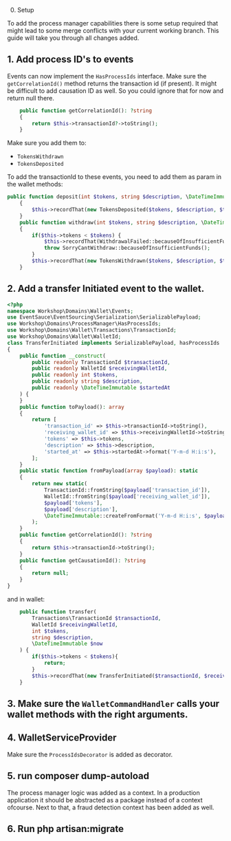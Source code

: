 0. Setup

To add the process manager capabilities there is some setup required that might lead to some merge conflicts with your current working branch. This guide will take you through all changes added.

## 1. Add process ID's to events

Events can now implement the `HasProcessIds` interface. Make sure the `getCorrelationId()` method returns the transaction id (if present). It might be difficult to add causation ID as well. So you could ignore that for now and return null there.
```php
    public function getCorrelationId(): ?string
    {
        return $this->transactionId?->toString();
    }
```

Make sure you add them to:
* `TokensWithdrawn`
* `TokensDeposited`

To add the transactionId to these events, you need to add them as param in the wallet methods:
```php
public function deposit(int $tokens, string $description, \DateTimeImmutable $transactedAt, ?TransactionId $transactionId = null): void
    {
        $this->recordThat(new TokensDeposited($tokens, $description, $transactedAt, $transactionId));
    }
    public function withdraw(int $tokens, string $description, \DateTimeImmutable $transactedAt, ?TransactionId $transactionId = null)
    {
        if($this->tokens < $tokens) {
            $this->recordThat(WithdrawalFailed::becauseOfInsufficientFunds($transactionId));
            throw SorryCantWithdraw::becauseOfInsufficientFunds();
        }
        $this->recordThat(new TokensWithdrawn($tokens, $description, $transactedAt, $transactionId));
    }
```

## 2. Add a transfer Initiated event to the wallet.

```php
<?php
namespace Workshop\Domains\Wallet\Events;
use EventSauce\EventSourcing\Serialization\SerializablePayload;
use Workshop\Domains\ProcessManager\HasProcessIds;
use Workshop\Domains\Wallet\Transactions\TransactionId;
use Workshop\Domains\Wallet\WalletId;
class TransferInitiated implements SerializablePayload, hasProcessIds
{
    public function __construct(
        public readonly TransactionId $transactionId,
        public readonly WalletId $receivingWalletId,
        public readonly int $tokens,
        public readonly string $description,
        public readonly \DateTimeImmutable $startedAt
    ) {
    }
    public function toPayload(): array
    {
        return [
            'transaction_id' => $this->transactionId->toString(),
            'receiving_wallet_id' => $this->receivingWalletId->toString(),
            'tokens' => $this->tokens,
            'description' => $this->description,
            'started_at' => $this->startedAt->format('Y-m-d H:i:s'),
        ];
    }
    public static function fromPayload(array $payload): static
    {
        return new static(
            TransactionId::fromString($payload['transaction_id']),
            WalletId::fromString($payload['receiving_wallet_id']),
            $payload['tokens'],
            $payload['description'],
            \DateTimeImmutable::createFromFormat('Y-m-d H:i:s', $payload['started_at']),
        );
    }
    public function getCorrelationId(): ?string
    {
        return $this->transactionId->toString();
    }
    public function getCausationId(): ?string
    {
        return null;
    }
}
```

and in wallet:
```php
    public function transfer(
        Transactions\TransactionId $transactionId,
        WalletId $receivingWalletId,
        int $tokens,
        string $description,
        \DateTimeImmutable $now
    ) {
        if($this->tokens < $tokens){
            return;
        }
        $this->recordThat(new TransferInitiated($transactionId, $receivingWalletId, $tokens, $description, $now));
    }
```

## 3. Make sure the `WalletCommandHandler` calls your wallet methods with the right arguments.

## 4. WalletServiceProvider
Make sure the `ProcessIdsDecorator` is added as decorator.

## 5. run composer dump-autoload
The process manager logic was added as a context. In a production application it should be abstracted as a package instead of a context ofcourse.
Next to that, a fraud detection context has been added as well.

## 6. Run php artisan:migrate 
